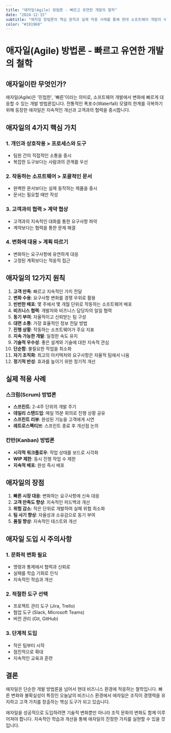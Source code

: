```yaml
---
title: "애자일(Agile) 방법론 - 빠르고 유연한 개발의 철학"
date: "2024-12-15"
subtitle: "애자일 방법론의 핵심 원칙과 실제 적용 사례를 통해 현대 소프트웨어 개발의 새로운 패러다임을 이해해보세요."
color: "#191960"
---
```


# 애자일(Agile) 방법론 - 빠르고 유연한 개발의 철학

## 애자일이란 무엇인가?

애자일(Agile)은 '민첩한', '빠른'이라는 의미로, 소프트웨어 개발에서 변화에 빠르게 대응할 수 있는 개발 방법론입니다. 전통적인 폭포수(Waterfall) 모델의 한계를 극복하기 위해 등장한 애자일은 지속적인 개선과 고객과의 협력을 중시합니다.

## 애자일의 4가지 핵심 가치

### 1. 개인과 상호작용 > 프로세스와 도구
- 팀원 간의 직접적인 소통을 중시
- 복잡한 도구보다는 사람과의 관계를 우선

### 2. 작동하는 소프트웨어 > 포괄적인 문서
- 완벽한 문서보다는 실제 동작하는 제품을 중시
- 문서는 필요할 때만 작성

### 3. 고객과의 협력 > 계약 협상
- 고객과의 지속적인 대화를 통한 요구사항 파악
- 계약보다는 협력을 통한 문제 해결

### 4. 변화에 대응 > 계획 따르기
- 변화하는 요구사항에 유연하게 대응
- 고정된 계획보다는 적응적 접근

## 애자일의 12가지 원칙

1. **고객 만족**: 빠르고 지속적인 가치 전달
2. **변화 수용**: 요구사항 변화를 경쟁 우위로 활용
3. **빈번한 배포**: 몇 주에서 몇 개월 단위로 작동하는 소프트웨어 배포
4. **비즈니스 협력**: 개발자와 비즈니스 담당자의 일일 협력
5. **동기 부여**: 자율적이고 신뢰받는 팀 구성
6. **대면 소통**: 가장 효율적인 정보 전달 방법
7. **진행 상황**: 작동하는 소프트웨어가 주요 지표
8. **지속 가능한 개발**: 일정한 속도 유지
9. **기술적 우수성**: 좋은 설계와 기술에 대한 지속적 관심
10. **단순함**: 불필요한 작업을 최소화
11. **자기 조직화**: 최고의 아키텍처와 요구사항은 자율적 팀에서 나옴
12. **정기적 반성**: 효과를 높이기 위한 정기적 개선

## 실제 적용 사례

### 스크럼(Scrum) 방법론
- **스프린트**: 2-4주 단위의 개발 주기
- **데일리 스탠드업**: 매일 15분 회의로 진행 상황 공유
- **스프린트 리뷰**: 완성된 기능을 고객에게 시연
- **레트로스펙티브**: 스프린트 종료 후 개선점 논의

### 칸반(Kanban) 방법론
- **시각적 워크플로우**: 작업 상태를 보드로 시각화
- **WIP 제한**: 동시 진행 작업 수 제한
- **지속적 배포**: 완성 즉시 배포

## 애자일의 장점

1. **빠른 시장 대응**: 변화하는 요구사항에 신속 대응
2. **고객 만족도 향상**: 지속적인 피드백과 개선
3. **위험 감소**: 작은 단위로 개발하여 실패 위험 최소화
4. **팀 사기 향상**: 자율성과 소유감으로 동기 부여
5. **품질 향상**: 지속적인 테스트와 개선

## 애자일 도입 시 주의사항

### 1. 문화적 변화 필요
- 명령과 통제에서 협력과 신뢰로
- 실패를 학습 기회로 인식
- 지속적인 학습과 개선

### 2. 적절한 도구 선택
- 프로젝트 관리 도구 (Jira, Trello)
- 협업 도구 (Slack, Microsoft Teams)
- 버전 관리 (Git, GitHub)

### 3. 단계적 도입
- 작은 팀부터 시작
- 점진적으로 확대
- 지속적인 교육과 훈련

## 결론

애자일은 단순한 개발 방법론을 넘어서 현대 비즈니스 환경에 적응하는 철학입니다. 빠른 변화와 불확실성이 특징인 오늘날의 비즈니스 환경에서 애자일은 조직이 경쟁력을 유지하고 고객 가치를 창출하는 핵심 도구가 되고 있습니다.

애자일을 성공적으로 도입하려면 기술적 변화뿐만 아니라 조직 문화의 변화도 함께 이루어져야 합니다. 지속적인 학습과 개선을 통해 애자일의 진정한 가치를 실현할 수 있을 것입니다.

